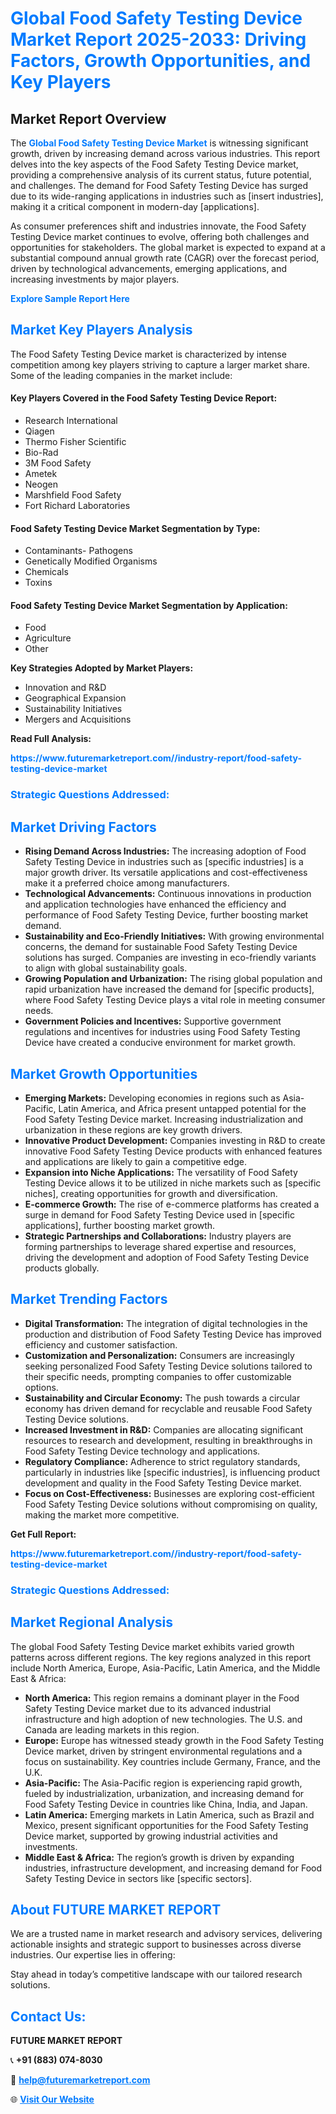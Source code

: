 <h1 style="color: #007BFF;">Global Food Safety Testing Device Market Report 2025-2033: Driving Factors, Growth Opportunities, and Key Players</h1>

<section id="overview">
<h2>Market Report Overview</h2>
<p>The <a href="https://www.futuremarketreport.com//industry-report/food-safety-testing-device-market" style="color: #007BFF; text-decoration: none;"><strong>Global Food Safety Testing Device Market</strong></a> is witnessing significant growth, driven by increasing demand across various industries. This report delves into the key aspects of the Food Safety Testing Device market, providing a comprehensive analysis of its current status, future potential, and challenges. The demand for Food Safety Testing Device has surged due to its wide-ranging applications in industries such as [insert industries], making it a critical component in modern-day [applications].</p>
<p>As consumer preferences shift and industries innovate, the Food Safety Testing Device market continues to evolve, offering both challenges and opportunities for stakeholders. The global market is expected to expand at a substantial compound annual growth rate (CAGR) over the forecast period, driven by technological advancements, emerging applications, and increasing investments by major players.</p>
</section>

<section id="overview">
<p><a href="https://www.futuremarketreport.com//request-sample/reportId=58370" style="color: #007BFF; text-decoration: none;"><strong>Explore Sample Report Here</strong></a></p>
</section>

<section id="key-players">
<h2 style="color: #007BFF;">Market Key Players Analysis</h2>
<p>The Food Safety Testing Device market is characterized by intense competition among key players striving to capture a larger market share. Some of the leading companies in the market include:</p>
<h4>Key Players Covered in the Food Safety Testing Device Report:</h4>
<ul><li>Research International</li><li>Qiagen</li><li>Thermo Fisher Scientific</li><li>Bio-Rad</li><li>3M Food Safety</li><li>Ametek</li><li>Neogen</li><li>Marshfield Food Safety</li><li>Fort Richard Laboratories</li></ul>
<h4>Food Safety Testing Device Market Segmentation by Type:</h4>
<ul><li>Contaminants- Pathogens</li><li>Genetically Modified Organisms</li><li>Chemicals</li><li>Toxins</li></ul>

<h4>Food Safety Testing Device Market Segmentation by Application:</h4>
<ul><li>Food</li><li>Agriculture</li><li>Other</li></ul>
<p><strong>Key Strategies Adopted by Market Players:</strong></p>
<ul>
<li>Innovation and R&D</li>
<li>Geographical Expansion</li>
<li>Sustainability Initiatives</li>
<li>Mergers and Acquisitions</li>
</ul>
</section>

<section>
<p><strong>Read Full Analysis: </strong></p><a href="https://www.futuremarketreport.com//industry-report/food-safety-testing-device-market" style="color: #007BFF; text-decoration: none;"><strong>https://www.futuremarketreport.com//industry-report/food-safety-testing-device-market</strong></a>
<h3 style="color: #007BFF;">Strategic Questions Addressed:</h3>
</section>

<section id="driving-factors">
<h2 style="color: #007BFF;">Market Driving Factors</h2>
<ul>
<li><strong>Rising Demand Across Industries:</strong> The increasing adoption of Food Safety Testing Device in industries such as [specific industries] is a major growth driver. Its versatile applications and cost-effectiveness make it a preferred choice among manufacturers.</li>
<li><strong>Technological Advancements:</strong> Continuous innovations in production and application technologies have enhanced the efficiency and performance of Food Safety Testing Device, further boosting market demand.</li>
<li><strong>Sustainability and Eco-Friendly Initiatives:</strong> With growing environmental concerns, the demand for sustainable Food Safety Testing Device solutions has surged. Companies are investing in eco-friendly variants to align with global sustainability goals.</li>
<li><strong>Growing Population and Urbanization:</strong> The rising global population and rapid urbanization have increased the demand for [specific products], where Food Safety Testing Device plays a vital role in meeting consumer needs.</li>
<li><strong>Government Policies and Incentives:</strong> Supportive government regulations and incentives for industries using Food Safety Testing Device have created a conducive environment for market growth.</li>
</ul>
</section>

<section id="growth-opportunities">
<h2 style="color: #007BFF;">Market Growth Opportunities</h2>
<ul>
<li><strong>Emerging Markets:</strong> Developing economies in regions such as Asia-Pacific, Latin America, and Africa present untapped potential for the Food Safety Testing Device market. Increasing industrialization and urbanization in these regions are key growth drivers.</li>
<li><strong>Innovative Product Development:</strong> Companies investing in R&D to create innovative Food Safety Testing Device products with enhanced features and applications are likely to gain a competitive edge.</li>
<li><strong>Expansion into Niche Applications:</strong> The versatility of Food Safety Testing Device allows it to be utilized in niche markets such as [specific niches], creating opportunities for growth and diversification.</li>
<li><strong>E-commerce Growth:</strong> The rise of e-commerce platforms has created a surge in demand for Food Safety Testing Device used in [specific applications], further boosting market growth.</li>
<li><strong>Strategic Partnerships and Collaborations:</strong> Industry players are forming partnerships to leverage shared expertise and resources, driving the development and adoption of Food Safety Testing Device products globally.</li>
</ul>
</section>

<section id="trending-factors">
<h2 style="color: #007BFF;">Market Trending Factors</h2>
<ul>
<li><strong>Digital Transformation:</strong> The integration of digital technologies in the production and distribution of Food Safety Testing Device has improved efficiency and customer satisfaction.</li>
<li><strong>Customization and Personalization:</strong> Consumers are increasingly seeking personalized Food Safety Testing Device solutions tailored to their specific needs, prompting companies to offer customizable options.</li>
<li><strong>Sustainability and Circular Economy:</strong> The push towards a circular economy has driven demand for recyclable and reusable Food Safety Testing Device solutions.</li>
<li><strong>Increased Investment in R&D:</strong> Companies are allocating significant resources to research and development, resulting in breakthroughs in Food Safety Testing Device technology and applications.</li>
<li><strong>Regulatory Compliance:</strong> Adherence to strict regulatory standards, particularly in industries like [specific industries], is influencing product development and quality in the Food Safety Testing Device market.</li>
<li><strong>Focus on Cost-Effectiveness:</strong> Businesses are exploring cost-efficient Food Safety Testing Device solutions without compromising on quality, making the market more competitive.</li>
</ul>
</section>

<section>
<p><strong>Get Full Report: </strong></p><a href="https://www.futuremarketreport.com//industry-report/food-safety-testing-device-market" style="color: #007BFF; text-decoration: none;"><strong>https://www.futuremarketreport.com//industry-report/food-safety-testing-device-market</strong></a>
<h3 style="color: #007BFF;">Strategic Questions Addressed:</h3>
</section>


<section id="regional-analysis">
<h2 style="color: #007BFF;">Market Regional Analysis</h2>
<p>The global Food Safety Testing Device market exhibits varied growth patterns across different regions. The key regions analyzed in this report include North America, Europe, Asia-Pacific, Latin America, and the Middle East & Africa:</p>
<ul>
<li><strong>North America:</strong> This region remains a dominant player in the Food Safety Testing Device market due to its advanced industrial infrastructure and high adoption of new technologies. The U.S. and Canada are leading markets in this region.</li>
<li><strong>Europe:</strong> Europe has witnessed steady growth in the Food Safety Testing Device market, driven by stringent environmental regulations and a focus on sustainability. Key countries include Germany, France, and the U.K.</li>
<li><strong>Asia-Pacific:</strong> The Asia-Pacific region is experiencing rapid growth, fueled by industrialization, urbanization, and increasing demand for Food Safety Testing Device in countries like China, India, and Japan.</li>
<li><strong>Latin America:</strong> Emerging markets in Latin America, such as Brazil and Mexico, present significant opportunities for the Food Safety Testing Device market, supported by growing industrial activities and investments.</li>
<li><strong>Middle East & Africa:</strong> The region’s growth is driven by expanding industries, infrastructure development, and increasing demand for Food Safety Testing Device in sectors like [specific sectors].</li>
</ul>
</section>

<footer>
<h2 style="color: #007BFF;">About FUTURE MARKET REPORT</h2>
<p>We are a trusted name in market research and advisory services, delivering actionable insights and strategic support to businesses across diverse industries. Our expertise lies in offering:</p>

<p>Stay ahead in today’s competitive landscape with our tailored research solutions.</p>

<h2 style="color: #007BFF;">Contact Us:</h2>
<p><strong>FUTURE MARKET REPORT</strong></p>
<p>📞 <strong>+91 (883) 074-8030</strong></p>
<p>📧 <strong><a href="mailto:help@futuremarketreport.com" style="color: #007BFF;">help@futuremarketreport.com</a></strong></p>
<p>🌐 <strong><a href="https://www.futuremarketreport.com/" style="color: #007BFF;">Visit Our Website</a></strong></p>
</footer>